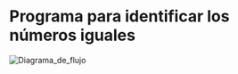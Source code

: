 # Programa para identificar los números iguales

![Diagrama_de_flujo](Diagrama.png "Diagrama de flujo")
